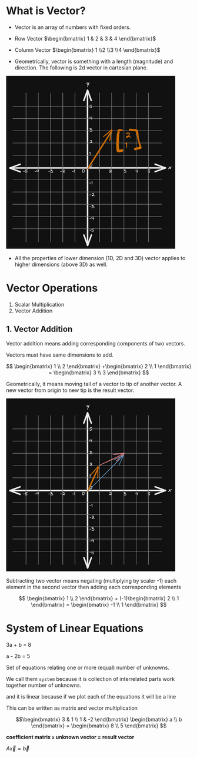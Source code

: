 # What is Vector?

* Vector is an array of numbers with fixed orders.

* Row Vector $\begin{bmatrix} 1 & 2 & 3 & 4 \end{bmatrix}$ 

* Column Vector $\begin{bmatrix} 1 \\2 \\3 \\4 \end{bmatrix}$

* Geometrically, vector is something with a length (magnitude) and direction. The following is 2d vector in cartesian plane.

![Vector in Cartesian Plane](./img/001.vector.excalidraw.png)

* All the properties of lower dimension (1D, 2D and 3D) vector applies to higher dimensions (above 3D) as well.

# Vector Operations

1. Scalar Multiplication
2. Vector Addition

## 1. Vector Addition

Vector addition means adding corresponding components of two vectors.

Vectors must have same dimensions to add.

$$
\begin{bmatrix} 1 \\ 2 \end{bmatrix} +\begin{bmatrix} 2 \\ 1 \end{bmatrix} = \begin{bmatrix} 3 \\ 3 \end{bmatrix}
$$

Geometrically, it means moving tail of a vector to tip of another vector. A new vector from origin to new tip is the result vector.

![image Vector addition](./img/002.vector-addition.excalidraw.png)

Subtracting two vector means negating (multiplying by scaler -1) each element in the second vector then adding each corresponding elements

$$
\begin{bmatrix} 1 \\ 2 \end{bmatrix} + (-1)\begin{bmatrix} 2 \\ 1 \end{bmatrix} = \begin{bmatrix} -1 \\ 1 \end{bmatrix}
$$

# System of Linear Equations

3a + b = 8

a - 2b = 5

Set of equations relating one or more (equal) number of unknowns.

We call them `system` because it is collection of interrelated parts work together number of unknowns.

and it is linear because if we plot each of the equations it will be a line 

This can be written as matrix and vector multiplication

$$\begin{bmatrix} 3 & 1 \\
1 & -2 \end{bmatrix} \begin{bmatrix} a \\
b \end{bmatrix} = \begin{bmatrix} 8 \\
5 \end{bmatrix}
$$

**coefficient matrix `x` unknown vector = result vector**

$A\vec{x} = \vec{b}$